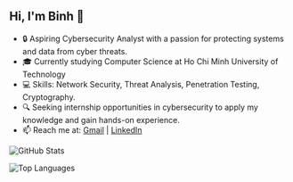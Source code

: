 ## Hi, I'm Binh 👋

<!--
**pe4cechu/pe4cechu** is a ✨ _special_ ✨ repository because its `README.md` (this file) appears on your GitHub profile.

Here are some ideas to get you started:

- 🔭 I’m currently working on ...
- 🌱 I’m currently learning ...
- 👯 I’m looking to collaborate on ...
- 🤔 I’m looking for help with ...
- 💬 Ask me about ...
- 📫 How to reach me: ...
- 😄 Pronouns: ...
- ⚡ Fun fact: ...
-->

- 🔒 Aspiring Cybersecurity Analyst with a passion for protecting systems and data from cyber threats.
- 🎓 Currently studying Computer Science at Ho Chi Minh University of Technology
- 💻 Skills: Network Security, Threat Analysis, Penetration Testing, Cryptography.
- 🔍 Seeking internship opportunities in cybersecurity to apply my knowledge and gain hands-on experience.
- 📫 Reach me at: [Gmail](binh.phanpeace@hcmut.edu.vn) | [LinkedIn](https://www.linkedin.com/in/binhphanthanh/)

![GitHub Stats](https://github-readme-stats.vercel.app/api?username=pe4cechu&show_icons=true&theme=radical)

![Top Languages](https://github-readme-stats.vercel.app/api/top-langs/?username=pe4cechu&layout=compact&theme=radical)
